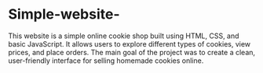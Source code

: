 # Simple-website-
This website is a simple online cookie shop built using HTML, CSS, and basic JavaScript. It allows users to explore different types of cookies, view prices, and place orders. The main goal of the project was to create a clean, user-friendly interface for selling homemade cookies online.
